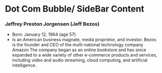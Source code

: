 # Dot Com Bubble/ SideBar Content

### Jeffrey Preston Jorgensen (Jeff Bezos)
* Born: January 12, 1964 (age 57)
* Is an American business magnate, media proprietor, and investor. Bezos is the founder and CEO of the multi-national technology company Amazon The company began as an online bookstore and has since expanded to a wide variety of other e-commerce products and services, including video and audio streaming, cloud computing, and artificial intelligence.
